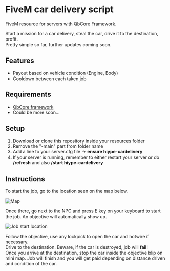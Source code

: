 # FiveM car delivery script
FiveM resource for servers with QbCore Framework.

Start a mission for a car delivery, steal the car, drive it to the destination, profit.<br>
Pretty simple so far, further updates coming soon.

## Features
- Payout based on vehicle condition (Engine, Body)
- Cooldown between each taken job

## Requirements
- [QbCore framework](https://github.com/qbcore-framework)
- Could be more soon...

## Setup
1. Download or clone this repository inside your resources folder
2. Remove the "-main" part from folder name
3. Add a line to your server.cfg file -> **ensure hiype-cardelivery**
4. If your server is running, remember to either restart your server or do **/refresh** and also **/start hiype-cardelivery**

## Instructions
To start the job, go to the location seen on the map below.

![Map](https://i.imgur.com/4xeQvGS.png)

Once there, go next to the NPC and press E key on your keyboard to start the job. An objective will automatically show up.

![Job start location](https://i.imgur.com/b4coTdR.png)

Follow the objective, use any lockpick to open the car and hotwire if necessary.<br>
Drive to the destination. Beware, if the car is destroyed, job will **fail**!<br>
Once you arrive at the destination, stop the car inside the objective blip on mini map. Job will finish and you will get paid depending on distance driven and condition of the car.